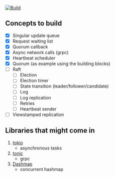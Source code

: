 [![Build](https://github.com/SarthakMakhija/replicate/actions/workflows/build.yml/badge.svg?branch=main)](https://github.com/SarthakMakhija/replicate/actions/workflows/build.yml)

## Concepts to build

- [X] Singular update queue
- [X] Request waiting list
- [X] Quorum callback
- [X] Async network calls (grpc)
- [X] Heartbeat scheduler
- [X] Quorum (as example using the building blocks)
- [ ] Raft
  - [ ] Election 
  - [ ] Election timer 
  - [ ] State transition (leader/follower/candidate) 
  - [ ] Log
  - [ ] Log replication 
  - [ ] Retries
  - [ ] Heartbeat sender
- [ ] Viewstamped replication

## Libraries that might come in
1. [tokio](https://tokio.rs/)
   - asynchronous tasks 
2. [tonic](https://github.com/hyperium/tonic)
   - grpc 
3. [Dashmap](https://crates.io/crates/dashmap)
   - concurrent hashmap

